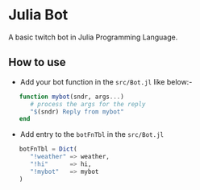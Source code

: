 # Julia Bot
A basic twitch bot in Julia Programming Language.  

## How to use
* Add your bot function in the `src/Bot.jl` like below:-  
``` julia
   function mybot(sndr, args...)
      # process the args for the reply
      "$(sndr) Reply from mybot"
   end
```
* Add entry to the `botFnTbl` in the `src/Bot.jl`
``` julia
   botFnTbl = Dict(
      "!weather" => weather,
      "!hi"      => hi,
      "!mybot"   => mybot
   )
```
